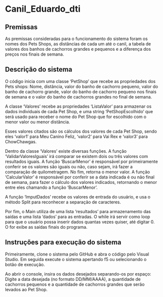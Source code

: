 # Canil_Eduardo_dti

## Premissas
As premissas consideradas para o funcionamento do sistema foram os nomes dos Pets Shops, as distâncias de cada um até o canil, a tabela de valores dos banhos de cachorros grandes e pequenos e a diferença dos preços nos finais de semana. 

## Descrição do sistema
O código inicia com uma classe ‘PetShop’ que recebe as propriedades dos Pets shops: Nome, distância, valor do banho de cachorro pequeno, valor do banho de cachorro grande, valor do banho de cachorro pequeno nos finais de semana e o valor do banho de cachorros grandes no final de semana. 

A classe ‘Valores’ recebe as propriedades ‘ListaValor’ para armazenar os dados individuais de cada Pet Shop, e uma string ‘PetShopEscolhido’ que será usado para receber o nome do Pet Shop que for escolhido com o menor valor ou menor distância.  

Esses valores citados são os cálculos dos valores de cada Pet Shop, sendo eles ‘valor1’ para Meu Canino Feliz, ‘valor2’ para Vai Rex e ‘valor3’ para ChowChawgas. 

Dentro da classe ‘Valores’ existe diversas funções. A função ‘ValidarValoresIguais’ irá comparar se existem dois ou três valores com resultados iguais. A função ‘BuscarMenor’ é responsável por primeiramente conferir se os valores são iguais ou não, caso sejam, irá fazer a comparação de quilometragem. No fim, retorna o menor valor. A função ‘CalcularValor’ é responsável por conferir se a data indicada é ou não final de semana, para fazer o cálculo dos valores indicados, retornando o menor entre eles chamando a função ‘BuscarMenor’. 

A função ‘ImputDados’ recebe os valores de entrada do usuário, e usa o método Split para reconhecer a separação de caracteres. 

Por fim, o Main utiliza de uma lista ‘resultados’ para armazenamento das saídas e uma lista ‘dados’ para as entradas. O while irá servir como loop para que o usuário possa inserir dados quantas vezes quiser, até digitar 0. O for exibe as saídas finais do programa. 

## Instruções para execução do sistema
Primeiramente, clone o sistema pelo GitHub e abra o código pelo Visual Studio. Em seguida execute o sistema apertando f5 ou selecionando o botão de execução.

Ao abrir o console, insira os dados desejados separando-os por espaço: Digite a data desejada (no formato DD/MM/AAAA), a quantidade de cachorros pequenos e a quantidade de cachorros grandes que serão levados ao Pet Shop.
